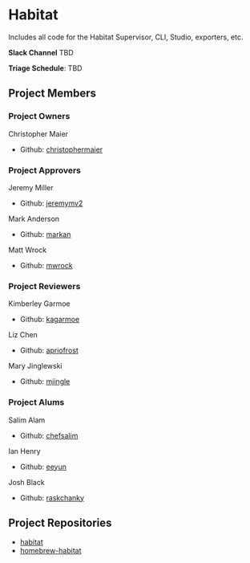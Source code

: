 # Habitat

Includes all code for the Habitat Supervisor, CLI, Studio, exporters, etc.

**Slack Channel** TBD

**Triage Schedule**: TBD

## Project Members

### Project Owners

Christopher Maier

- Github: [christophermaier](https://github.com/christophermaier)

### Project Approvers

Jeremy Miller

- Github: [jeremymv2](https://github.com/jeremymv2)

Mark Anderson

- Github: [markan](https://github.com/markan)

Matt Wrock

- Github: [mwrock](https://github.com/mwrock)

### Project Reviewers

Kimberley Garmoe

- Github: [kagarmoe](https://github.com/kagarmoe)

Liz Chen

- Github: [apriofrost](https://github.com/apriofrost)

Mary Jinglewski

- Github: [mjingle](https://github.com/mjingle)

### Project Alums

Salim Alam

- Github: [chefsalim](https://github.com/chefsalim)

Ian Henry

- Github: [eeyun](https://github.com/eeyun)

Josh Black

- Github: [raskchanky](https://github.com/raskchanky)

## Project Repositories

- [habitat](https://github.com/habitat-sh/habitat)
- [homebrew-habitat](https://github.com/habitat-sh/homebrew-habitat)
